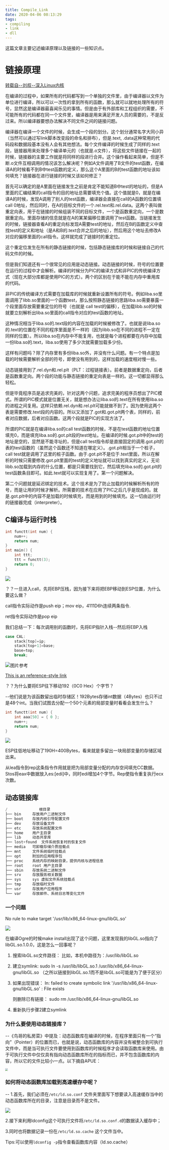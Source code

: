 ```yaml
---
title: Compile_Link
date: 2020-04-06 08:13:29
tags:
- compiling
- link 
- dll
---
```


这篇文章主要记述编译原理以及链接的一些知识点。

<!--more-->

# 链接原理

[转载自--刘叔--深入Linux内核](https://zhuanlan.zhihu.com/p/52964760)

在编译的过程中，如果所有的代码都写到一个单独的文件里，由于编译器以文件为单位进行编译，所以可以一次性的拿到所有的函数，那么就可以就地处理所有的符号，显然这是编译器最喜闻乐见的事情。但是由于有外部库和工程组织的需要，不可能所有的代码都在同一个文件里，编译器是用来满足开发人员的需要的，不是反过来。所以编译器要想办法解决不同文件之间的链接问题。

编译器在编译一个文件的时候，会生成一个段的划分。这个划分通常名字大同小异（当然可以通过写link脚本改变段的命名和排布），但是.text, .data这种常用的代码段和数据段基本没有人会有其他想法。每个文件编译的时候生成了同样的.text段，链接器用来处理多个编译单元的（也就是.o文件），将这些文件链接在一起的时候，链接器的主要工作就是将同样的段进行合并。这个操作看起来简单，但是不断.o文件互相调用的情况该怎么解决呢？例如A文件调用了B文件的test函数，在编译A的时候看不到B中test函数的定义，那么这个A里面的B的test函数的地址该如何填充？链接器在进行链接的时候又该如何修正？

首先可以确定的是A里面在链接发生之前是肯定不能知道B中test的地址的，但是A里面的汇编结果的call指令的目的地址总需要填充个值。这个值就是0，就是在编译A的时候，发现A调用了别人的test函数，编译器会直接在call的A函数的位置填call 0地址，然后同时，在A的目标文件的一个.rel.text和.rel.data。这两个表叫做重定向表，用于在链接的时候组装不同的目标文件，一个是函数重定向，一个是数据重定向。里面存储的信息就是在A的某某偏移位置调用了test函数。当链接发生的时候，链接器查看A的重定向标发现A需要test的地址，然后在B的函数定义中查找test的定义和地址（是A和B的.text合并之后的地址），然后用这个地址去修改A对应的偏移里面的call指令。这样就完成了链接时的重定位。

这个重定位发生在所有的静态链接的时候，包括静态链接库的时候和链接自己的代码文件的时候。

但是我们知道还有一个很常见的应用是动态链接。动态链接的时候，符号的位置要在运行的过程中才会解析。编译的时候分为PIC的编译方式和非PIC的传统编译方式（现在大部分库都是使用PIC的方式）。两个的区别在于能不能在内存中重用库的代码。

非PIC的传统编译方式需要在加载库的时候就重新设置所有的符号。例如liba.so里面调用了libb.so里面的一个函数test，那么按照静态链接的思路liba.so需要暴露一个段里面存放需要重定位的符号（也就是 call test的偏移），在加载libb.so的时候就要立刻解析出liba.so里面的call指令对应的test函数的地址。

这种情况相当于liba.so的.text段的内容在加载的时候被修改了。也就是说liba.so的.text的位置在不同的程序里面是不一样的（因为libb.so在不同的进程不一定在同样的位置）。所以liba.so在内存中不能复用，也就是每个进程都要在内存中加载一份liba.so的.text，liba.so使用了多少次就需要加载多少份。

这样有问题吗？除了内存里有多份liba.so外，并没有什么问题。有一个特点是加载的时候需要解析全部的符号，即使没有用到的，这样加载的速度相对慢一些。

动态链接用到了.rel.dyn和.rel.plt（PLT：过程链接表）。前者是数据重定向，后者是函数重定向。两个段的功能与静态链接的重定向表是一样的。这一切都显得那么轻松。

但是毕竟程序员是追求完美的，针对这两个问题，追求完美的程序员想出了PIC模式。所谓的PIC模式就是位置无关，就是想办法让liba.so的.text在所有使用liba.so的进程之间复用。这样只依赖.rel.dyn和.rel.plt可能就做不到了。因为使用这两个表是需要修改.text段的内容的。所以又添加了.got和.got.plt两个表，同样的，前者对应数据，后者对应函数。这两个段就是PIC的实现方法了。

所谓的PIC就是在编译liba.so的call test函数的时候，不是在test函数的地址位置填充0，而是填充liba.so的.got.plt段的test地址。在编译的时候.got.plt中的test的地址是空的，显然是不能寻址的，但是call test指令却是直接固定的调用.got.plt的表的test函数的（虽然这个函数还不知道在哪定义）。.got.plt相当于一个桩子，call test就是调用了这里的桩子函数。由于.got.plt不是位于.text里面，所以在解析的时候只需要修改.got.plt里面的test的定义地址就可以找到真实的定义，无论libb.so加载到内存的什么位置，都是只需要找到它，然后填充liba.so的.got.plt的test函数条目即可。如此.text就可以实现复用了。第一个问题解决。

第二个问题就是延迟绑定的技术。这个技术是为了防止加载的时候解析所有的符号，而是让用的时候才解析。所需要的技术在应用了PIC之后几乎是现成的。就是.got.plt中的内容不是加载的时候填充，而是用到的时候填充。这一切由运行时的链接器完成（interpreter）。







## C编译与运行时栈

```c
int functt(int num) {
	num++;
	return num;
}
int main() {
	int ttt;
	ttt = functt(3);
    return 0;
}
```

![](https://i.loli.net/2019/09/07/JN12OYCeoGm4UXg.png)

？？一旦进入call，先将EBP压栈，因为接下来将把EBP移动到ESP位置，为什么要这么做？

call指令实际动作是push eip；mov eip，4111D6h连续两条指令.

ret指令实际动作是pop eip

我们总结一下：每次调用别的函数时，先将EIP指针入栈--然后将EBP入栈     

```c
case CAL:
	stack[top]=ip; 
	stack[top+1]=base;
	base=top; 
	break;
```

![图片参考](https://i.loli.net/2019/09/07/nk9YblSxXgqN4j2.png)

 [This is an reference-style link][1] 

？？为什么要将ESP往下移动192（0C0 Hex）个字节？

--他们说是为该函数留出临时存储区！192Bytes存储int数据（4Bytes）也只不过是48个int。当我们试图去分配一个50个元素的局部变量时看看会发生什么？

```c
int functt(int num) {
	int aaa[50] = { 0 };
	num++;
	return num;
}
```

![](https://i.loli.net/2019/09/07/3sbBi7eHh8Q4YlM.png)

ESP往低地址移动了190H=400Bytes，看来就是多留出一块局部变量的存储区域出来。

从lea指令到rep这条指令作用就是把为局部变量分配的内存空间填充CC数据。Stos将eax中数据放入es:[edi]中，同时edi增加4个字节。Rep使指令重复执行ecx次数。

[1]: https://www.cnblogs.com/mydomain/archive/2010/10/24/1860005.html





## 动态链接库



```c
/              根目录
├── bin     存放用户二进制文件
├── boot    存放内核引导配置文件
├── dev     存放设备文件
├── etc     存放系统配置文件
├── home    用户主目录
├── lib     动态共享库
├── lost+found  文件系统恢复时的恢复文件
├── media   可卸载存储介质挂载点
├── mnt     文件系统临时挂载点
├── opt     附加的应用程序包
├── proc    系统内存的映射目录，提供内核与进程信息
├── root    root 用户主目录
├── sbin    存放系统二进制文件
├── srv     存放服务相关数据
├── sys     sys 虚拟文件系统挂载点
├── tmp     存放临时文件
├── usr     存放用户应用程序
└── var     存放邮件、系统日志等变化文件
```

### 一个问题

No rule to make target '/usr/lib/x86_64-linux-gnu/libGL.so'

![](https://i.loli.net/2019/09/08/G2svTNJrOc3fhei.png)

在编译Ogre的时候make install出现了这个问题，这里发现我的libGL.so指向了libGL.so.1.0.0，这是怎么一回事呢？

1. 搜索libGL.so文件路径： 比如，本机中路径为：/usr/lib/libGL.so

2. 建立symlink: sudo ln -s  /usr/lib/libGL.so.1  /usr/lib/x86_64-linux-gnu/libGL.so （之所以链接到libGL.so.1而不是libGL.so可能是为了便于区分）

3. 如果出现错误： ln: failed to create symbolic link '/usr/lib/x86_64-linux-gnu/libGL.so' : File exists

   则删除已有链接： sudo rm  /usr/lib/x86_64-linux-gnu/libGL.so

4. 重新执行步骤2建立symlink

   

### 为什么要使用动态链接库？

--《鸟哥的私房菜》中提及：动态函数库在编译的时候，在程序里面只有一个“指向”（Pointer）的位置而已，也就是说，动态函数库的内容并没有被整合到可执行文件中，而是当可执行文件要使用到函数库的时候程序才会读取函数库来使用。由于可执行文件中仅仅具有指向动态函数库所在的指标而已，并不包含函数库的内容，所以它的文件比较小一点。以下摘自APUE：

 <img src="https://i.loli.net/2019/09/13/Q1hEX6dIOHfmMSx.png" style="zoom: 50%;" />



### 如何将动态函数库加载到高速缓存中呢？

-- 1.首先，我们必须在`/etc/ld.so.conf` 文件夹里面写下想要读入高速缓存当中的动态函数库所在的目录，注意是目录而不是文件。

![](https://i.loli.net/2019/09/10/zkp5WbaRUmhlycw.png)

2.接下来利用ldconfig这个可执行文件将`/etc/ld.so.conf.d`的数据读入缓存中；

3.同时也将数据记录一份在`/etc/ld.so.cache` 这个文件当中。

Tips:可以使用`ldconfig -p`指令查看函数库内容（ld.so.cache）

